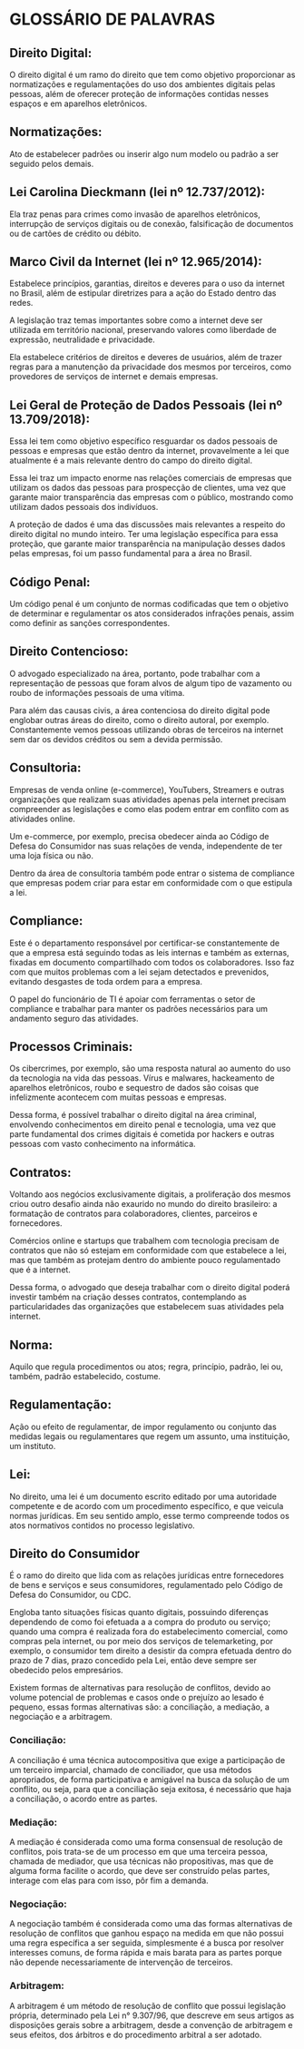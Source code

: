 # GLOSSÁRIO DE PALAVRAS

## Direito Digital:
  O direito digital é um ramo do direito que tem como objetivo proporcionar as normatizações e regulamentações do uso dos ambientes digitais pelas pessoas, além 
  de oferecer proteção de informações contidas nesses espaços e em aparelhos eletrônicos.

## Normatizações:
  Ato de estabelecer padrões ou inserir algo num modelo ou padrão a ser seguido pelos demais.

## Lei Carolina Dieckmann (lei nº 12.737/2012):
  Ela traz penas para crimes como invasão de aparelhos eletrônicos, interrupção de serviços digitais ou de conexão, falsificação de documentos ou de cartões de crédito ou débito.

## Marco Civil da Internet (lei nº 12.965/2014):
  Estabelece princípios, garantias, direitos e deveres para o uso da internet no Brasil, além de estipular diretrizes para a ação do Estado dentro das redes.
  
  A legislação traz temas importantes sobre como a internet deve ser utilizada em território nacional, preservando valores como liberdade de expressão, 
  neutralidade e privacidade.
  
  Ela estabelece critérios de direitos e deveres de usuários, além de trazer regras para a manutenção da privacidade dos mesmos por terceiros, como provedores de 
  serviços de internet e demais empresas.

## Lei Geral de Proteção de Dados Pessoais (lei nº 13.709/2018):
  Essa lei tem como objetivo específico resguardar os dados pessoais de pessoas e empresas que estão dentro da internet, provavelmente a lei que atualmente é a 
  mais relevante dentro do campo do direito digital.
  
  Essa lei traz um impacto enorme nas relações comerciais de empresas que utilizam os dados das pessoas para prospecção de clientes, uma vez que garante maior 
  transparência das empresas com o público, mostrando como utilizam dados pessoais dos indivíduos.

  A proteção de dados é uma das discussões mais relevantes a respeito do direito digital no mundo inteiro. Ter uma legislação específica para essa proteção, que 
  garante maior transparência na manipulação desses dados pelas empresas, foi um passo fundamental para a área no Brasil.

## Código Penal:
  Um código penal é um conjunto de normas codificadas que tem o objetivo de determinar e regulamentar os atos considerados infrações penais, assim como definir 
  as sanções correspondentes.

## Direito Contencioso:
  O advogado especializado na área, portanto, pode trabalhar com a representação de pessoas que foram alvos de algum tipo de vazamento ou roubo de informações 
  pessoais de uma vítima.
  
  Para além das causas civis, a área contenciosa do direito digital pode englobar outras áreas do direito, como o direito autoral, por exemplo. Constantemente 
  vemos pessoas utilizando obras de terceiros na internet sem dar os devidos créditos ou sem a devida permissão.

## Consultoria:
  Empresas de venda online (e-commerce), YouTubers, Streamers e outras organizações que realizam suas atividades apenas pela internet precisam compreender as 
  legislações e como elas podem entrar em conflito com as atividades online.

  Um e-commerce, por exemplo, precisa obedecer ainda ao Código de Defesa do Consumidor nas suas relações de venda, independente de ter uma loja física ou não.
  
  Dentro da área de consultoria também pode entrar o sistema de compliance que empresas podem criar para estar em conformidade com o que estipula a lei.

## Compliance:
  Este é o departamento responsável por certificar-se constantemente de que a empresa está seguindo todas as leis internas e também as externas, fixadas em documento compartilhado com todos os colaboradores. Isso faz 
  com que muitos problemas com a lei sejam detectados e prevenidos, evitando desgastes de toda ordem para a empresa.
  
  O papel do funcionário de TI é apoiar com ferramentas o setor de compliance e trabalhar para manter os padrões necessários para um andamento seguro das atividades.

## Processos Criminais:
  Os cibercrimes, por exemplo, são uma resposta natural ao aumento do uso da tecnologia na vida das pessoas. Vírus e malwares, hackeamento de aparelhos 
  eletrônicos, roubo e sequestro de dados são coisas que infelizmente acontecem com muitas pessoas e empresas.

  Dessa forma, é possível trabalhar o direito digital na área criminal, envolvendo conhecimentos em direito penal e tecnologia, uma vez que parte fundamental dos
  crimes digitais é cometida por hackers e outras pessoas com vasto conhecimento na informática.

## Contratos:
  Voltando aos negócios exclusivamente digitais, a proliferação dos mesmos criou outro desafio ainda não exaurido no mundo do direito brasileiro: a formatação de 
  contratos para colaboradores, clientes, parceiros e fornecedores.

  Comércios online e startups que trabalhem com tecnologia precisam de contratos que não só estejam em conformidade com que estabelece a lei, mas que também as 
  protejam dentro do ambiente pouco regulamentado que é a internet.

  Dessa forma, o advogado que deseja trabalhar com o direito digital poderá investir também na criação desses contratos, contemplando as particularidades das 
  organizações que estabelecem suas atividades pela internet.

## Norma:
  Aquilo que regula procedimentos ou atos; regra, princípio, padrão, lei ou, também, padrão estabelecido, costume.
  
## Regulamentação:
  Ação ou efeito de regulamentar, de impor regulamento ou conjunto das medidas legais ou regulamentares que regem um assunto, uma instituição, um instituto.

## Lei:
  No direito, uma lei é um documento escrito editado por uma autoridade competente e de acordo com um procedimento específico, e que veicula normas jurídicas. Em 
  seu sentido amplo, esse termo compreende todos os atos normativos contidos no processo legislativo.

## Direito do Consumidor
  É o ramo do direito que lida com as relações jurídicas entre fornecedores de bens e serviços e seus consumidores, regulamentado pelo Código de Defesa do Consumidor, ou CDC.
  
  Engloba tanto situações físicas quanto digitais, possuindo diferenças dependendo de como foi efetuada a a compra do produto ou serviço; quando uma compra é realizada fora do estabelecimento comercial, como compras 
  pela internet, ou por meio dos serviços de telemarketing, por exemplo, o consumidor tem direito a desistir da compra efetuada dentro do prazo de 7 dias, prazo concedido pela Lei, então deve sempre ser obedecido pelos
  empresários.
  
  Existem formas de alternativas para resolução de conflitos, devido ao volume potencial de problemas e casos onde o prejuízo ao lesado é pequeno, essas formas alternativas são: a conciliação, a mediação, a negociação e
  a arbitragem.

### Conciliação:
  A conciliação é uma técnica autocompositiva que exige a participação de um terceiro imparcial, chamado de conciliador, que usa métodos apropriados, de forma participativa e amigável na busca da solução de um 
  conflito, ou seja, para que a conciliação seja exitosa, é necessário que haja a conciliação, o acordo entre as partes. 

### Mediação:
  A mediação é considerada como uma forma consensual de resolução de conflitos, pois trata-se de um processo em que uma terceira pessoa, chamada de mediador, que usa técnicas não propositivas, mas que de alguma forma 
  facilite o acordo, que deve ser construído pelas partes, interage com elas para com isso, pôr fim a demanda.

### Negociação:
  A negociação também é considerada como uma das formas alternativas de resolução de conflitos que ganhou espaço na medida em que não possui uma regra específica a ser seguida, simplesmente é a busca por resolver 
  interesses comuns, de forma rápida e mais barata para as partes porque não depende necessariamente de intervenção de terceiros.

### Arbitragem:
  A arbitragem é um método de resolução de conflito que possui legislação própria, determinado pela Lei n° 9.307/96, que descreve em seus artigos as disposições gerais sobre a arbitragem, desde a convenção de arbitragem 
  e seus efeitos, dos árbitros e do procedimento arbitral a ser adotado.








